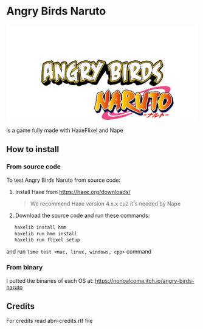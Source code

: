 # Angry Birds Naruto

![abn-logo.png](assets/images/abn-logo.png)

is a game fully made with HaxeFlixel and Nape

## How to install

### From source code

To test Angry Birds Naruto from source code:

1. Install Haxe from <https://haxe.org/downloads/>

    >We recommend Haxe version 4.x.x cuz it's needed by Nape

2. Download the source code and run these commands:

```bat
   haxelib install hmm
   haxelib run hmm install
   haxelib run flixel setup
```

 and run ```lime test <mac, linux, windows, cpp>``` command

### From binary

 I putted the binaries of each OS at: <https://nonoalcoma.itch.io/angry-birds-naruto>

## Credits

For credits read abn-credits.rtf file

